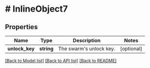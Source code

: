 # # InlineObject7

## Properties

Name | Type | Description | Notes
------------ | ------------- | ------------- | -------------
**unlock_key** | **string** | The swarm&#39;s unlock key. | [optional] 

[[Back to Model list]](../../README.md#documentation-for-models) [[Back to API list]](../../README.md#documentation-for-api-endpoints) [[Back to README]](../../README.md)



